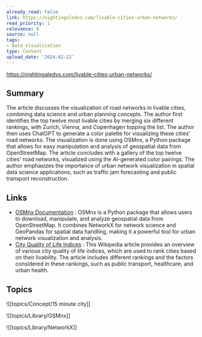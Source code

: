 ```yaml
---
already_read: false
link: https://nightingaledvs.com/livable-cities-urban-networks/
read_priority: 1
relevance: 0
source: null
tags:
- Data_Visualization
type: Content
upload_date: '2024-02-22'
---
```


https://nightingaledvs.com/livable-cities-urban-networks/
## Summary

The article discusses the visualization of road networks in livable cities, combining data science and urban planning concepts. The author first identifies the top twelve most livable cities by merging six different rankings, with Zurich, Vienna, and Copenhagen topping the list. The author then uses ChatGPT to generate a color palette for visualizing these cities' road networks. The visualization is done using OSMnx, a Python package that allows for easy manipulation and analysis of geospatial data from OpenStreetMap. The article concludes with a gallery of the top twelve cities' road networks, visualized using the AI-generated color pairings. The author emphasizes the importance of urban network visualization in spatial data science applications, such as traffic jam forecasting and public transport reconstruction.
## Links

- [OSMnx Documentation](https://osmnx.readthedocs.io/en/stable/) : OSMnx is a Python package that allows users to download, manipulate, and analyze geospatial data from OpenStreetMap. It combines NetworkX for network science and GeoPandas for spatial data handling, making it a powerful tool for urban network visualization and analysis.
- [City Quality of Life Indices](https://en.wikipedia.org/wiki/City_quality_of_life_indices) : This Wikipedia article provides an overview of various city quality of life indices, which are used to rank cities based on their livability. The article includes different rankings and the factors considered in these rankings, such as public transport, healthcare, and urban health.

## Topics

![[topics/Concept/15 minute city]]

![[topics/Library/OSMnx]]

![[topics/Library/NetworkX]]